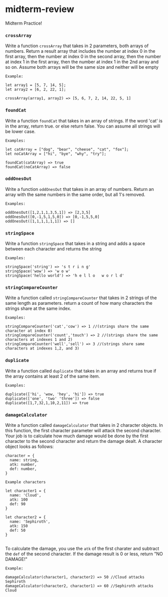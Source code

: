# midterm-review

Midterm Practice!

### `crossArray`

Write a function `crossArray` that takes in 2 parameters, both arrays of numbers.
Return a result array that includes the number at index 0 in the first array,
then the number at index 0 in the second array, then the number at index 1
in the first array, then the number at index 1 in the 2nd array and so on.
Assume both arrays will be the same size and neither will be empty

```
Example:

let array1 = [5, 7, 14, 5];
let array2 = [6, 2, 22, 1];

crossArray(array1, array2) => [5, 6, 7, 2, 14, 22, 5, 1]
```

### `foundCat`

Write a function `foundCat` that takes in an array of strings.
If the word 'cat' is in the array, return true.  or else return false.
You can assume all strings will be lower case.


```
Examples:

let catArray = ["dog", "bear", "cheese", "cat", "fox"];
let noCatArray = ["hi", "bye", "why", "try"];

foundCat(catArray) => true
foundCat(noCatArray) => false
```

### `oddOnesOut`

Write a function `oddOnesOut` that takes in an array of numbers.
Return an array with the same numbers in the same order, but all 1's removed.  


```
Examples:

oddOnesOut([1,2,1,1,3,5,1]) => [2,3,5]
oddOnesOut([0,-1,5,1,5,0]) => [0,-1,5,5,0]
oddOnesOut([1,1,1,1,1,1]) => []
```

### `stringSpace`

Write a function `stringSpace` that takes in a string and adds a space between each character
and returns the string

```
Examples:

stringSpace('string') => 's t r i n g'
stringSpace('wow') => 'w o w'
stringSpace('hello world') => 'h e l l o   w o r l d'
```

### `stringCompareCounter`

Write a function called `stringCompareCounter` that takes in 2 strings of the same length
as parameters.  return a count of how many characters the strings share at the same index.
```
Examples:

stringCompareCounter('cat','cow') => 1 //(strings share the same character at index 0)
stringCompareCounter('count','touch') => 2 //(strings share the same characters at indexes 1 and 2)
stringCompareCounter('well','sell') => 3 //(strings share same characters at indexes 1,2, and 3)

```

### `duplicate`

Write a function called `duplicate` that takes in an array and returns true if the array 
contains at least 2 of the same item.

```
Examples:

duplicate(['hi', 'wow, 'hey', 'hi']) => true
duplicate(['one', 'two' 'three']) => false
duplicate([1,7,32,1,10,2,11]) => true

```

### `damageCalculator`

Write a function called `damageCalculator` that takes in 2 character objects. 
In this function, the first character parameter will attack the second character.
Your job is to calculate how much damage would be done by the first character to the second character and return the damage dealt.
A character object looks as follows:

```
character = {
  name: string,
  atk: number,
  def: number,
}

Example characters

let character1 = {
  name: 'Cloud',
  atk: 100
  def: 90
}

let character2 = {
  name: 'Sephiroth',
  atk: 150
  def: 50
}


```
To calculate the damage, you use the `atk` of the first charater and subtract the `def` of the second character.
If the damage result is 0 or less, return "NO DAMAGE!"

```
Example:

damageCalculator(character1, character2) => 50 //Cloud attacks Sephiroth
damageCalculator(character2, character1) => 60 //Sephiroth attacks Cloud

```
